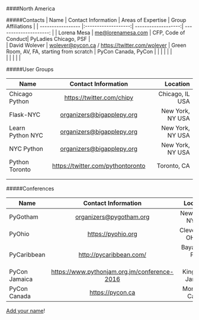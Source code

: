 ####North America

#####Contacts
| Name              | Contact Information | Areas of Expertise  | Group Affiliations     | 
| ----------------- |:-------------------:| -------------------:| ---------------------: |
| Lorena Mesa       | me@lorenamesa.com   | CFP, Code of Conduct| PyLadies Chicago, PSF	 |	
| David Wolever     | wolever@pycon.ca  / https://twitter.com/wolever   | Green Room, AV, FA, starting from scratch | PyCon Canada, PyCon |
|                   |            		  |      			    |						 |	
|                   |               	  |     			    |						 |	

#####User Groups

| Name              | Contact Information 		| Location           |
| ----------------- |:------------------------:	| ------------------:|
| Chicago Python    | https://twitter.com/chipy | Chicago, IL USA    |
| Flask-NYC         | organizers@bigapplepy.org | New York, NY USA   |
| Learn Python NYC  | organizers@bigapplepy.org | New York, NY USA   |
| NYC Python        | organizers@bigapplepy.org | New York, NY USA   |
| Python Toronto    | https://twitter.com/pythontoronto | Toronto, CA |
|                   |            		        |      			     |						   
|                   |               	        |     			     |						   	

#####Conferences

| Name              | Contact Information 		                   | Location            |
| ----------------- |:--------------------------------------------:| ------------------: |
| PyGotham          | organizers@pygotham.org                      | New York, NY USA    |
| PyOhio    		| https://pyohio.org 		                   | Cleveland, OH USA   |
| PyCaribbean       | http://pycaribbean.com/                      | Bayamon, Puerto Rico|		
| PyCon Jamaica     | https://www.pythonjam.org.jm/conference-2016 | Kingston, Jamaica   |     			   	
| PyCon Canada      | https://pycon.ca                             | Montréal, Canada    |


[Add your name](https://github.com/wolever/pycon_organizers_manual/blob/master/regional_information/north_america.md)!
